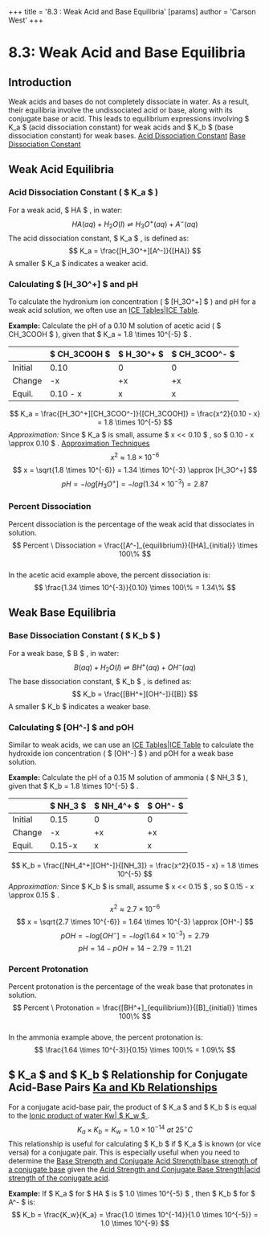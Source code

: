 +++
 title = '8.3 : Weak Acid and Base Equilibria'
[params]
	author = 'Carson West'
+++
# 8.3: Weak Acid and Base Equilibria

## Introduction
Weak acids and bases do not completely dissociate in water. As a result, their equilibria involve the undissociated acid or base, along with its conjugate base or acid. This leads to equilibrium expressions involving  $ K_a $  (acid dissociation constant) for weak acids and  $ K_b $  (base dissociation constant) for weak bases. [Acid Dissociation Constant](./../acid-dissociation-constant/) [Base Dissociation Constant](./../base-dissociation-constant/)

## Weak Acid Equilibria

### Acid Dissociation Constant ( $ K_a $ )
For a weak acid,  $ HA $ , in water:
 $$ HA(aq) + H_2O(l) \rightleftharpoons H_3O^+(aq) + A^-(aq) $$  The acid dissociation constant,  $ K_a $ , is defined as:
 $$ K_a = \frac{[H_3O^+][A^-]}{[HA]} $$  A smaller  $ K_a $  indicates a weaker acid.

### Calculating  $ [H_3O^+] $  and pH
To calculate the hydronium ion concentration ( $ [H_3O^+] $ ) and pH for a weak acid solution, we often use an [ICE Tables|ICE Table](./../ice-tables|ice-table/).

**Example:** Calculate the pH of a 0.10 M solution of acetic acid ( $ CH_3COOH $ ), given that  $ K_a = 1.8 \times 10^{-5} $ .

|         |  $ CH_3COOH $  |  $ H_3O^+ $  |  $ CH_3COO^- $  |
| ------- | ----------- | -------- | ----------- |
| Initial | 0.10        | 0        | 0           |
| Change  | -x          | +x       | +x          |
| Equil.  | 0.10 - x    | x        | x           |

 $$ K_a = \frac{[H_3O^+][CH_3COO^-]}{[CH_3COOH]} = \frac{x^2}{0.10 - x} = 1.8 \times 10^{-5} $$  *Approximation:* Since  $ K_a $  is small, assume  $ x << 0.10 $ , so  $ 0.10 - x \approx 0.10 $ .  [Approximation Techniques](./../approximation-techniques/)
 $$ x^2 \approx 1.8 \times 10^{-6} $$   $$ x = \sqrt{1.8 \times 10^{-6}} = 1.34 \times 10^{-3} \approx [H_3O^+] $$   $$ pH = -log[H_3O^+] = -log(1.34 \times 10^{-3}) = 2.87 $$  
### Percent Dissociation
Percent dissociation is the percentage of the weak acid that dissociates in solution.
 $$ Percent \ Dissociation = \frac{[A^-]_{equilibrium}}{[HA]_{initial}} \times 100\% $$  
In the acetic acid example above, the percent dissociation is:
 $$ \frac{1.34 \times 10^{-3}}{0.10} \times 100\% = 1.34\% $$  
## Weak Base Equilibria

### Base Dissociation Constant ( $ K_b $ )
For a weak base,  $ B $ , in water:
 $$ B(aq) + H_2O(l) \rightleftharpoons BH^+(aq) + OH^-(aq) $$  The base dissociation constant,  $ K_b $ , is defined as:
 $$ K_b = \frac{[BH^+][OH^-]}{[B]} $$  A smaller  $ K_b $  indicates a weaker base.

### Calculating  $ [OH^-] $  and pOH
Similar to weak acids, we can use an [ICE Tables|ICE Table](./../ice-tables|ice-table/) to calculate the hydroxide ion concentration ( $ [OH^-] $ ) and pOH for a weak base solution.

**Example:** Calculate the pH of a 0.15 M solution of ammonia ( $ NH_3 $ ), given that  $ K_b = 1.8 \times 10^{-5} $ .

|         |  $ NH_3 $  |  $ NH_4^+ $  |  $ OH^- $  |
| ------- | ------ | -------- | ------- |
| Initial | 0.15   | 0        | 0       |
| Change  | -x     | +x       | +x      |
| Equil.  | 0.15-x | x        | x       |

 $$ K_b = \frac{[NH_4^+][OH^-]}{[NH_3]} = \frac{x^2}{0.15 - x} = 1.8 \times 10^{-5} $$  *Approximation:* Since  $ K_b $  is small, assume  $ x << 0.15 $ , so  $ 0.15 - x \approx 0.15 $ .
 $$ x^2 \approx 2.7 \times 10^{-6} $$   $$ x = \sqrt{2.7 \times 10^{-6}} = 1.64 \times 10^{-3} \approx [OH^-] $$   $$ pOH = -log[OH^-] = -log(1.64 \times 10^{-3}) = 2.79 $$   $$ pH = 14 - pOH = 14 - 2.79 = 11.21 $$  
### Percent Protonation
Percent protonation is the percentage of the weak base that protonates in solution.
 $$ Percent \ Protonation = \frac{[BH^+]_{equilibrium}}{[B]_{initial}} \times 100\% $$  
In the ammonia example above, the percent protonation is:
 $$ \frac{1.64 \times 10^{-3}}{0.15} \times 100\% = 1.09\% $$  
##  $ K_a $  and  $ K_b $  Relationship for Conjugate Acid-Base Pairs [Ka and Kb Relationships](./../ka-and-kb-relationships/)
For a conjugate acid-base pair, the product of  $ K_a $  and  $ K_b $  is equal to the [Ionic product of water Kw| $ K_w $ ](./../ionic-product-of-water-kw|-$-k_w-$-/).
 $$ K_a \times K_b = K_w = 1.0 \times 10^{-14} \ at \ 25^\circ C $$  This relationship is useful for calculating  $ K_b $  if  $ K_a $  is known (or vice versa) for a conjugate pair. This is especially useful when you need to determine the [Base Strength and Conjugate Acid Strength|base strength of a conjugate base](./../base-strength-and-conjugate-acid-strength|base-strength-of-a-conjugate-base/) given the [Acid Strength and Conjugate Base Strength|acid strength of the conjugate acid](./../acid-strength-and-conjugate-base-strength|acid-strength-of-the-conjugate-acid/).

**Example:** If  $ K_a $  for  $ HA $  is  $ 1.0 \times 10^{-5} $ , then  $ K_b $  for  $ A^- $  is:
 $$ K_b = \frac{K_w}{K_a} = \frac{1.0 \times 10^{-14}}{1.0 \times 10^{-5}} = 1.0 \times 10^{-9} $$  